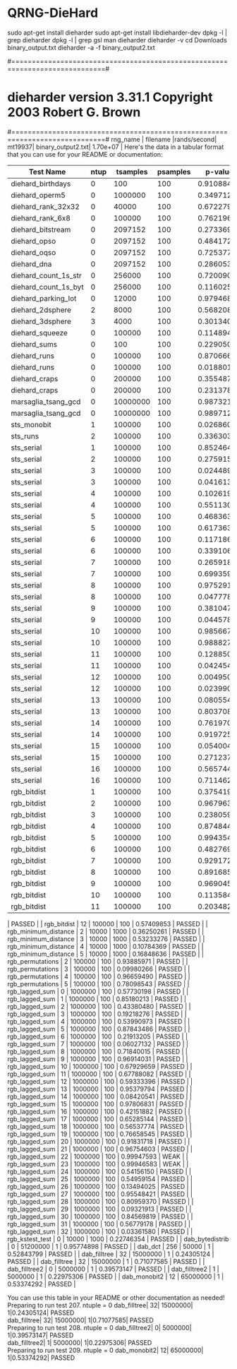 # QRNG-DieHard

sudo apt-get install dieharder
sudo apt-get install libdieharder-dev
dpkg -l | grep dieharder
dpkg -l | grep gsl
man dieharder
dieharder -v
cd Downloads
binary_output.txt
dieharder -a -f binary_output2.txt

#=============================================================================#
#            dieharder version 3.31.1 Copyright 2003 Robert G. Brown          #
#=============================================================================#
   rng_name    |           filename             |rands/second|
        mt19937|              binary_output2.txt|  1.70e+07  |
Here's the data in a tabular format that you can use for your README or documentation:

| Test Name                      | ntup | tsamples | psamples | p-value      | Assessment |
|--------------------------------|------|----------|----------|--------------|------------|
| diehard_birthdays              | 0    | 100      | 100      | 0.91088416   | PASSED     |
| diehard_operm5                 | 0    | 1000000  | 100      | 0.34971292   | PASSED     |
| diehard_rank_32x32            | 0    | 40000    | 100      | 0.67227970   | PASSED     |
| diehard_rank_6x8              | 0    | 100000   | 100      | 0.76219697   | PASSED     |
| diehard_bitstream              | 0    | 2097152  | 100      | 0.27336921   | PASSED     |
| diehard_opso                   | 0    | 2097152  | 100      | 0.48417279   | PASSED     |
| diehard_oqso                   | 0    | 2097152  | 100      | 0.72537769   | PASSED     |
| diehard_dna                    | 0    | 2097152  | 100      | 0.28605357   | PASSED     |
| diehard_count_1s_str           | 0    | 256000   | 100      | 0.72009025   | PASSED     |
| diehard_count_1s_byt           | 0    | 256000   | 100      | 0.11602562   | PASSED     |
| diehard_parking_lot           | 0    | 12000    | 100      | 0.97946883   | PASSED     |
| diehard_2dsphere              | 2    | 8000     | 100      | 0.56820811   | PASSED     |
| diehard_3dsphere              | 3    | 4000     | 100      | 0.30134087   | PASSED     |
| diehard_squeeze               | 0    | 100000   | 100      | 0.11489486   | PASSED     |
| diehard_sums                  | 0    | 100      | 100      | 0.22905076   | PASSED     |
| diehard_runs                  | 0    | 100000   | 100      | 0.87066632   | PASSED     |
| diehard_runs                  | 0    | 100000   | 100      | 0.01880172   | PASSED     |
| diehard_craps                 | 0    | 200000   | 100      | 0.35548734   | PASSED     |
| diehard_craps                 | 0    | 200000   | 100      | 0.23137819   | PASSED     |
| marsaglia_tsang_gcd          | 0    | 10000000 | 100      | 0.98732141   | PASSED     |
| marsaglia_tsang_gcd          | 0    | 10000000 | 100      | 0.98971297   | PASSED     |
| sts_monobit                   | 1    | 100000   | 100      | 0.02686061   | PASSED     |
| sts_runs                      | 2    | 100000   | 100      | 0.33630387   | PASSED     |
| sts_serial                    | 1    | 100000   | 100      | 0.85246403   | PASSED     |
| sts_serial                    | 2    | 100000   | 100      | 0.27591560   | PASSED     |
| sts_serial                    | 3    | 100000   | 100      | 0.02448923   | PASSED     |
| sts_serial                    | 3    | 100000   | 100      | 0.04161327   | PASSED     |
| sts_serial                    | 4    | 100000   | 100      | 0.10261999   | PASSED     |
| sts_serial                    | 4    | 100000   | 100      | 0.55113060   | PASSED     |
| sts_serial                    | 5    | 100000   | 100      | 0.46836317   | PASSED     |
| sts_serial                    | 5    | 100000   | 100      | 0.61736399   | PASSED     |
| sts_serial                    | 6    | 100000   | 100      | 0.11718685   | PASSED     |
| sts_serial                    | 6    | 100000   | 100      | 0.33910613   | PASSED     |
| sts_serial                    | 7    | 100000   | 100      | 0.26591895   | PASSED     |
| sts_serial                    | 7    | 100000   | 100      | 0.69935910   | PASSED     |
| sts_serial                    | 8    | 100000   | 100      | 0.97529162   | PASSED     |
| sts_serial                    | 8    | 100000   | 100      | 0.04777839   | PASSED     |
| sts_serial                    | 9    | 100000   | 100      | 0.38104705   | PASSED     |
| sts_serial                    | 9    | 100000   | 100      | 0.04457882   | PASSED     |
| sts_serial                    | 10   | 100000   | 100      | 0.98566771   | PASSED     |
| sts_serial                    | 10   | 100000   | 100      | 0.98882750   | PASSED     |
| sts_serial                    | 11   | 100000   | 100      | 0.12885066   | PASSED     |
| sts_serial                    | 11   | 100000   | 100      | 0.04245456   | PASSED     |
| sts_serial                    | 12   | 100000   | 100      | 0.00495070   | WEAK       |
| sts_serial                    | 12   | 100000   | 100      | 0.02399071   | PASSED     |
| sts_serial                    | 13   | 100000   | 100      | 0.08055456   | PASSED     |
| sts_serial                    | 13   | 100000   | 100      | 0.80370804   | PASSED     |
| sts_serial                    | 14   | 100000   | 100      | 0.76197005   | PASSED     |
| sts_serial                    | 14   | 100000   | 100      | 0.91972517   | PASSED     |
| sts_serial                    | 15   | 100000   | 100      | 0.05400461   | PASSED     |
| sts_serial                    | 15   | 100000   | 100      | 0.27123778   | PASSED     |
| sts_serial                    | 16   | 100000   | 100      | 0.56574484   | PASSED     |
| sts_serial                    | 16   | 100000   | 100      | 0.71146249   | PASSED     |
| rgb_bitdist                   | 1    | 100000   | 100      | 0.37541986   | PASSED     |
| rgb_bitdist                   | 2    | 100000   | 100      | 0.96796363   | PASSED     |
| rgb_bitdist                   | 3    | 100000   | 100      | 0.23805959   | PASSED     |
| rgb_bitdist                   | 4    | 100000   | 100      | 0.87484411   | PASSED     |
| rgb_bitdist                   | 5    | 100000   | 100      | 0.99435408   | PASSED     |
| rgb_bitdist                   | 6    | 100000   | 100      | 0.48276982   | PASSED     |
| rgb_bitdist                   | 7    | 100000   | 100      | 0.92917224   | PASSED     |
| rgb_bitdist                   | 8    | 100000   | 100      | 0.89168527   | PASSED     |
| rgb_bitdist                   | 9    | 100000   | 100      | 0.96904599   | PASSED     |
| rgb_bitdist                   | 10   | 100000   | 100      | 0.11358462   | PASSED     |
| rgb_bitdist                   | 11   | 100000   | 100      | 0.20348258  

 | PASSED     |
| rgb_bitdist                   | 12   | 100000   | 100      | 0.57409853   | PASSED     |
| rgb_minimum_distance          | 2    | 10000    | 1000     | 0.36250261   | PASSED     |
| rgb_minimum_distance          | 3    | 10000    | 1000     | 0.53233276   | PASSED     |
| rgb_minimum_distance          | 4    | 10000    | 1000     | 0.10784369   | PASSED     |
| rgb_minimum_distance          | 5    | 10000    | 1000     | 0.16848636   | PASSED     |
| rgb_permutations              | 2    | 100000   | 100      | 0.93885971   | PASSED     |
| rgb_permutations              | 3    | 100000   | 100      | 0.09980266   | PASSED     |
| rgb_permutations              | 4    | 100000   | 100      | 0.96659490   | PASSED     |
| rgb_permutations              | 5    | 100000   | 100      | 0.78098543   | PASSED     |
| rgb_lagged_sum                | 0    | 1000000  | 100      | 0.57730198   | PASSED     |
| rgb_lagged_sum                | 1    | 1000000  | 100      | 0.85180213   | PASSED     |
| rgb_lagged_sum                | 2    | 1000000  | 100      | 0.43380480   | PASSED     |
| rgb_lagged_sum                | 3    | 1000000  | 100      | 0.19218276   | PASSED     |
| rgb_lagged_sum                | 4    | 1000000  | 100      | 0.53990973   | PASSED     |
| rgb_lagged_sum                | 5    | 1000000  | 100      | 0.87843486   | PASSED     |
| rgb_lagged_sum                | 6    | 1000000  | 100      | 0.21913205   | PASSED     |
| rgb_lagged_sum                | 7    | 1000000  | 100      | 0.06027132   | PASSED     |
| rgb_lagged_sum                | 8    | 1000000  | 100      | 0.71840015   | PASSED     |
| rgb_lagged_sum                | 9    | 1000000  | 100      | 0.96914031   | PASSED     |
| rgb_lagged_sum                | 10   | 1000000  | 100      | 0.67929659   | PASSED     |
| rgb_lagged_sum                | 11   | 1000000  | 100      | 0.67788082   | PASSED     |
| rgb_lagged_sum                | 12   | 1000000  | 100      | 0.59333396   | PASSED     |
| rgb_lagged_sum                | 13   | 1000000  | 100      | 0.95379794   | PASSED     |
| rgb_lagged_sum                | 14   | 1000000  | 100      | 0.08420541   | PASSED     |
| rgb_lagged_sum                | 15   | 1000000  | 100      | 0.97806831   | PASSED     |
| rgb_lagged_sum                | 16   | 1000000  | 100      | 0.42151882   | PASSED     |
| rgb_lagged_sum                | 17   | 1000000  | 100      | 0.65285144   | PASSED     |
| rgb_lagged_sum                | 18   | 1000000  | 100      | 0.56537774   | PASSED     |
| rgb_lagged_sum                | 19   | 1000000  | 100      | 0.76658545   | PASSED     |
| rgb_lagged_sum                | 20   | 1000000  | 100      | 0.91831718   | PASSED     |
| rgb_lagged_sum                | 21   | 1000000  | 100      | 0.96754603   | PASSED     |
| rgb_lagged_sum                | 22   | 1000000  | 100      | 0.99947593   | WEAK       |
| rgb_lagged_sum                | 23   | 1000000  | 100      | 0.99946583   | WEAK       |
| rgb_lagged_sum                | 24   | 1000000  | 100      | 0.54156150   | PASSED     |
| rgb_lagged_sum                | 25   | 1000000  | 100      | 0.54959154   | PASSED     |
| rgb_lagged_sum                | 26   | 1000000  | 100      | 0.13494025   | PASSED     |
| rgb_lagged_sum                | 27   | 1000000  | 100      | 0.95548421   | PASSED     |
| rgb_lagged_sum                | 28   | 1000000  | 100      | 0.80959370   | PASSED     |
| rgb_lagged_sum                | 29   | 1000000  | 100      | 0.09321913   | PASSED     |
| rgb_lagged_sum                | 30   | 1000000  | 100      | 0.84569819   | PASSED     |
| rgb_lagged_sum                | 31   | 1000000  | 100      | 0.56779178   | PASSED     |
| rgb_lagged_sum                | 32   | 1000000  | 100      | 0.03361580   | PASSED     |
| rgb_kstest_test               | 0    | 10000    | 1000     | 0.22746354   | PASSED     |
| dab_bytedistrib               | 0    | 51200000 | 1        | 0.95774898   | PASSED     |
| dab_dct                       | 256  | 50000    | 1        | 0.52843799   | PASSED     |
| dab_filltree                  | 32   | 15000000 | 1        | 0.24305124   | PASSED     |
| dab_filltree                  | 32   | 15000000 | 1        | 0.71077585   | PASSED     |
| dab_filltree2                 | 0    | 5000000  | 1        | 0.39573147   | PASSED     |
| dab_filltree2                 | 1    | 5000000  | 1        | 0.22975306   | PASSED     |
| dab_monobit2                 | 12   | 65000000 | 1        | 0.53374292   | PASSED     |

You can use this table in your README or other documentation as needed!
Preparing to run test 207.  ntuple = 0
        dab_filltree|  32|  15000000|       1|0.24305124|  PASSED  
        dab_filltree|  32|  15000000|       1|0.71077585|  PASSED  
Preparing to run test 208.  ntuple = 0
       dab_filltree2|   0|   5000000|       1|0.39573147|  PASSED  
       dab_filltree2|   1|   5000000|       1|0.22975306|  PASSED  
Preparing to run test 209.  ntuple = 0
        dab_monobit2|  12|  65000000|       1|0.53374292|  PASSED 
